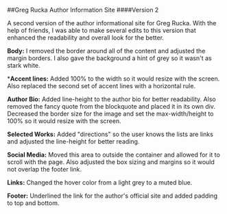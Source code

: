 ##Greg Rucka Author Information Site
####Version 2

A second version of the author informational site for Greg Rucka. With the help of friends, I was able to make several edits to this version that enhanced the readability and overall look for the better. 

**Body:** I removed the border around all of the content and adjusted the margin borders. I also gave the background a hint of grey so it wasn't as stark white.

***Accent lines:** Added 100% to the width so it would resize with the screen. Also replaced the second set of accent lines with a horizontal rule.

**Author Bio:** Added line-height to the author bio for better readability. Also removed the fancy quote from the blockquote and placed it in its own div. Decreased the border size for the image and set the max-width/height to 100% so it would resize with the screen.

**Selected Works:** Added "directions" so the user knows the lists are links and adjusted the line-height for better reading. 

**Social Media:** Moved this area to outside the container and allowed for it to scroll with the page. Also adjusted the box sizing and margins so it would not overlap the footer link.

**Links:** Changed the hover color from a light grey to a muted blue. 

**Footer:** Underlined the link for the author's official site and added padding to top and bottom.
